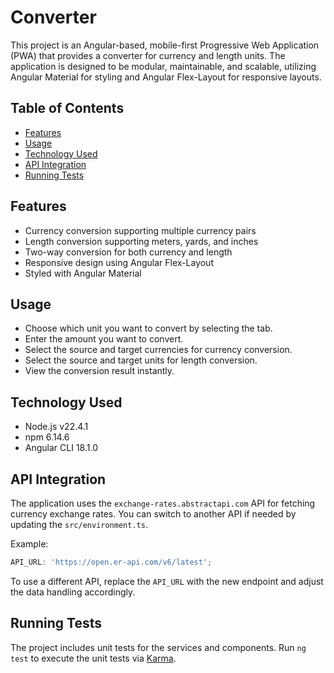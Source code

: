 # Converter

This project is an Angular-based, mobile-first Progressive Web Application (PWA) that provides a converter for currency and length units. The application is designed to be modular, maintainable, and scalable, utilizing Angular Material for styling and Angular Flex-Layout for responsive layouts.

## Table of Contents
- [Features](#features)
- [Usage](#usage)
- [Technology Used](#technology-used)
- [API Integration](#api-integration)
- [Running Tests](#running-tests)

## Features
- Currency conversion supporting multiple currency pairs
- Length conversion supporting meters, yards, and inches
- Two-way conversion for both currency and length
- Responsive design using Angular Flex-Layout
- Styled with Angular Material

## Usage
- Choose which unit you want to convert by selecting the tab.
- Enter the amount you want to convert.
- Select the source and target currencies for currency conversion.
- Select the source and target units for length conversion.
- View the conversion result instantly.

## Technology Used
- Node.js v22.4.1
- npm 6.14.6
- Angular CLI 18.1.0

## API Integration
The application uses the `exchange-rates.abstractapi.com` API for fetching currency exchange rates. You can switch to another API if needed by updating the `src/environment.ts`.

Example:
```typescript
API_URL: 'https://open.er-api.com/v6/latest';
```
To use a different API, replace the `API_URL` with the new endpoint and adjust the data handling accordingly.

## Running Tests
The project includes unit tests for the services and components. Run `ng test` to execute the unit tests via [Karma](https://karma-runner.github.io).
